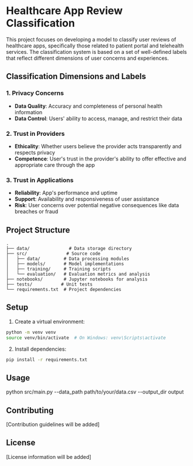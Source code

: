 # Healthcare App Review Classification

This project focuses on developing a model to classify user reviews of healthcare apps, specifically those related to patient portal and telehealth services. The classification system is based on a set of well-defined labels that reflect different dimensions of user concerns and experiences.

## Classification Dimensions and Labels

### 1. Privacy Concerns
- **Data Quality**: Accuracy and completeness of personal health information
- **Data Control**: Users' ability to access, manage, and restrict their data

### 2. Trust in Providers
- **Ethicality**: Whether users believe the provider acts transparently and respects privacy
- **Competence**: User's trust in the provider's ability to offer effective and appropriate care through the app

### 3. Trust in Applications
- **Reliability**: App's performance and uptime
- **Support**: Availability and responsiveness of user assistance
- **Risk**: User concerns over potential negative consequences like data breaches or fraud

## Project Structure

```
.
├── data/               # Data storage directory
├── src/               # Source code
│   ├── data/         # Data processing modules
│   ├── models/       # Model implementations
│   ├── training/     # Training scripts
│   └── evaluation/   # Evaluation metrics and analysis
├── notebooks/        # Jupyter notebooks for analysis
├── tests/           # Unit tests
└── requirements.txt  # Project dependencies
```

## Setup

1. Create a virtual environment:
```bash
python -m venv venv
source venv/bin/activate  # On Windows: venv\Scripts\activate
```

2. Install dependencies:
```bash
pip install -r requirements.txt
```

## Usage

python src/main.py --data_path path/to/your/data.csv --output_dir output

## Contributing

[Contribution guidelines will be added]

## License

[License information will be added] 